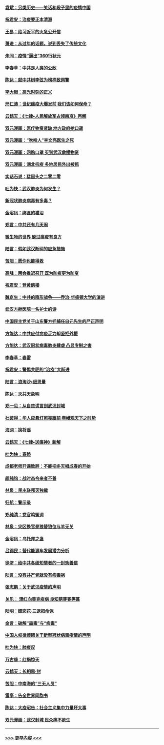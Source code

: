 #### [袁斌：另类历史——笑话和段子里的疫情中国](../pages/nsc993/n11889243.md?t=02240631) 
#### [祝君安：治疫要正本清源](../pages/nsc993/n11889085.md?t=02240631) 
#### [王易：给习近平的火急公开信](../pages/nsc993/n11888225.md?t=02240631) 
#### [萧进：从过年的话题，说到丢失了传统文化](../pages/nsc993/n11887732.md?t=02240631) 
#### [朱同：疫情“逼出”360行状元](../pages/nsc993/n11887678.md?t=02240631) 
#### [李春草：中共是人类的公敌](../pages/nsc993/n11887656.md?t=02240631) 
#### [陈达：就中共树李弦为榜样致网警](../pages/nsc993/n11887625.md?t=02240631) 
#### [李大眼：高光时刻的正义](../pages/nsc993/n11887585.md?t=02240631) 
#### [邢仁涛：世纪瘟疫大爆发前 我们该如何保命？](../pages/nsc993/n11887535.md?t=02240631) 
#### [云鹤天：《七律▪人民解放军占领南京》再解](../pages/nsc993/n11887524.md?t=02240631) 
#### [双元漫画：医疗物资紧缺 地方政府抢口罩](../pages/nsc993/n11884744.md?t=02240631) 
#### [双元漫画：“吹哨人”李文亮医生之死](../pages/nsc993/n11884705.md?t=02240631) 
#### [双元漫画：网购口罩 买到武汉救援物资](../pages/nsc993/n11884670.md?t=02240631) 
#### [双元漫画：湖北抗疫 多地居民外出被抓](../pages/nsc993/n11884643.md?t=02240631) 
#### [实话石说：猛回头之二零二零](../pages/nsc993/n11883968.md?t=02240631) 
#### [吐为快：武汉肺炎为何发生？](../pages/nsc993/n11882180.md?t=02240631) 
#### [新冠状肺炎病毒有多毒？](../pages/nsc993/n11881790.md?t=02240631) 
#### [金浴凤：绑匪的猫泪](../pages/nsc993/n11880664.md?t=02240631) 
#### [郑言：中共还有几天闹](../pages/nsc993/n11880645.md?t=02240631) 
#### [微生物的世界 躲过瘟疫有良方](../pages/nsc993/n11880492.md?t=02240631) 
#### [陆言：假如武汉断网的应急措施](../pages/nsc993/n11880619.md?t=02240631) 
#### [苦胆：愿你也能得救](../pages/nsc993/n11880601.md?t=02240631) 
#### [高峰：两会推迟召开  既为防疫更为防变](../pages/nsc993/n11879977.md?t=02240631) 
#### [祝君安：登黄鹤楼](../pages/nsc993/n11880583.md?t=02240631) 
#### [魏京生：中共的隐形战争——乔治‧华盛顿大学的演讲](../pages/nsc993/n11879765.md?t=02240631) 
#### [武汉方舱医院一名护士的诗](../pages/nsc993/n11878480.md?t=02240631) 
#### [中国民主党关于山东警方抓捕任自元先生的严正声明](../pages/nsc993/n11877506.md?t=02240631) 
#### [方能达：中共应付疠疫乏力却坚拒外援](../pages/nsc993/n11877497.md?t=02240631) 
#### [方能达：武汉冠状病毒肺炎肆虐 凸显专制之害](../pages/nsc993/n11877475.md?t=02240631) 
#### [李春草：春雷](../pages/nsc993/n11876287.md?t=02240631) 
#### [祝君安：警惕共匪的“治疫”大跃进](../pages/nsc993/n11876084.md?t=02240631) 
#### [陆言：浪淘沙•细思量](../pages/nsc993/n11876071.md?t=02240631) 
#### [陈达：灭共天象明](../pages/nsc993/n11876063.md?t=02240631) 
#### [郑一见：从自焚谎言到武汉封城](../pages/nsc993/n11875621.md?t=02240631) 
#### [杜彼得：华人应悬灯照亮跟前 卷幔观天下之时势](../pages/nsc993/n11874822.md?t=02240631) 
#### [海网：换将谣](../pages/nsc993/n11873712.md?t=02240631) 
#### [云鹤天：《七律▪送瘟神》新解](../pages/nsc993/n11873598.md?t=02240631) 
#### [吐为快：春愁](../pages/nsc993/n11872801.md?t=02240631) 
#### [成都老师开课致辞：不能把冬天唱成春的开始](../pages/nsc993/n11872653.md?t=02240631) 
#### [颜纯钩：战时态令来者不善](../pages/nsc993/n11872011.md?t=02240631) 
#### [林泉：民主联邦灭独裁](../pages/nsc993/n11870998.md?t=02240631) 
#### [归航：警示录](../pages/nsc993/n11870963.md?t=02240631) 
#### [郑纯清：党官鸣冤词](../pages/nsc993/n11870938.md?t=02240631) 
#### [林泉：灾区换官是狼替狼位与羊无关](../pages/nsc993/n11870896.md?t=02240631) 
#### [金浴凤：乌托邦之蛊](../pages/nsc993/n11870879.md?t=02240631) 
#### [吕锡民：替代能源车发展潜力分析](../pages/nsc993/n11870656.md?t=02240631) 
#### [徐济：给中共各级知情者的一封劝善信](../pages/nsc993/n11868561.md?t=02240631) 
#### [陆言：没有共产党就没有病毒祸](../pages/nsc993/n11868232.md?t=02240631) 
#### [张志鹏：关于武汉疫情的声明](../pages/nsc993/n11867182.md?t=02240631) 
#### [关乐： 漂红向善克疫病 良知萌芽春笋蓬](../pages/nsc993/n11865710.md?t=02240631) 
#### [陆明：蝶恋花‧三退把命保](../pages/nsc993/n11865673.md?t=02240631) 
#### [金言：破解“蛊毒”与“病毒”](../pages/nsc993/n11864103.md?t=02240631) 
#### [中国人权律师团关于新型冠状病毒疫情的声明](../pages/nsc993/n11864249.md?t=02240631) 
#### [吐为快：肺疫叹](../pages/nsc993/n11864027.md?t=02240631) 
#### [万古缘：红祸惊天](../pages/nsc993/n11864079.md?t=02240631) 
#### [云鹤天：长相思‧封](../pages/nsc993/n11864006.md?t=02240631) 
#### [苦胆：中南海的“三无人员”](../pages/nsc993/n11862997.md?t=02240631) 
#### [雷亭：告全世界同胞书](../pages/nsc993/n11862572.md?t=02240631) 
#### [陈达：大疫昭告：社会主义集中力量坏大事](../pages/nsc993/n11859419.md?t=02240631) 
#### [双元漫画：武汉封城 民众痛不欲生](../pages/nsc993/n11859287.md?t=02240631) 

----
#### [ >>> 更早内容 <<< ](../indexes/nsc993-earlier.md)
